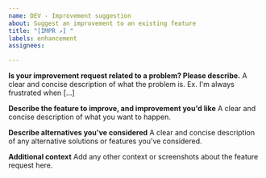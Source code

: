 ```yaml
---
name: DEV - Improvement suggestion
about: Suggest an improvement to an existing feature
title: "[IMPR ↗️] "
labels: enhancement
assignees:

---
```


**Is your improvement request related to a problem? Please describe.**
A clear and concise description of what the problem is. Ex. I'm always frustrated when [...]

**Describe the feature to improve, and improvement you'd like**
A clear and concise description of what you want to happen.

**Describe alternatives you've considered**
A clear and concise description of any alternative solutions or features you've considered.

**Additional context**
Add any other context or screenshots about the feature request here.
